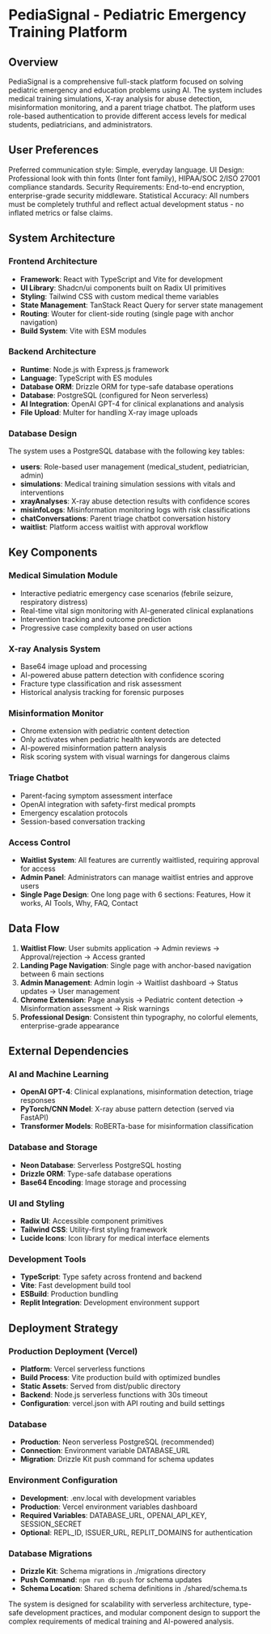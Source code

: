 # PediaSignal - Pediatric Emergency Training Platform

## Overview

PediaSignal is a comprehensive full-stack platform focused on solving pediatric emergency and education problems using AI. The system includes medical training simulations, X-ray analysis for abuse detection, misinformation monitoring, and a parent triage chatbot. The platform uses role-based authentication to provide different access levels for medical students, pediatricians, and administrators.

## User Preferences

Preferred communication style: Simple, everyday language.
UI Design: Professional look with thin fonts (Inter font family), HIPAA/SOC 2/ISO 27001 compliance standards.
Security Requirements: End-to-end encryption, enterprise-grade security middleware.
Statistical Accuracy: All numbers must be completely truthful and reflect actual development status - no inflated metrics or false claims.

## System Architecture

### Frontend Architecture
- **Framework**: React with TypeScript and Vite for development
- **UI Library**: Shadcn/ui components built on Radix UI primitives
- **Styling**: Tailwind CSS with custom medical theme variables
- **State Management**: TanStack React Query for server state management
- **Routing**: Wouter for client-side routing (single page with anchor navigation)
- **Build System**: Vite with ESM modules

### Backend Architecture
- **Runtime**: Node.js with Express.js framework
- **Language**: TypeScript with ES modules
- **Database ORM**: Drizzle ORM for type-safe database operations
- **Database**: PostgreSQL (configured for Neon serverless)
- **AI Integration**: OpenAI GPT-4 for clinical explanations and analysis
- **File Upload**: Multer for handling X-ray image uploads

### Database Design
The system uses a PostgreSQL database with the following key tables:
- **users**: Role-based user management (medical_student, pediatrician, admin)
- **simulations**: Medical training simulation sessions with vitals and interventions
- **xrayAnalyses**: X-ray abuse detection results with confidence scores
- **misinfoLogs**: Misinformation monitoring logs with risk classifications
- **chatConversations**: Parent triage chatbot conversation history
- **waitlist**: Platform access waitlist with approval workflow

## Key Components

### Medical Simulation Module
- Interactive pediatric emergency case scenarios (febrile seizure, respiratory distress)
- Real-time vital sign monitoring with AI-generated clinical explanations
- Intervention tracking and outcome prediction
- Progressive case complexity based on user actions

### X-ray Analysis System
- Base64 image upload and processing
- AI-powered abuse pattern detection with confidence scoring
- Fracture type classification and risk assessment
- Historical analysis tracking for forensic purposes

### Misinformation Monitor
- Chrome extension with pediatric content detection
- Only activates when pediatric health keywords are detected
- AI-powered misinformation pattern analysis
- Risk scoring system with visual warnings for dangerous claims

### Triage Chatbot
- Parent-facing symptom assessment interface
- OpenAI integration with safety-first medical prompts
- Emergency escalation protocols
- Session-based conversation tracking

### Access Control
- **Waitlist System**: All features are currently waitlisted, requiring approval for access
- **Admin Panel**: Administrators can manage waitlist entries and approve users
- **Single Page Design**: One long page with 6 sections: Features, How it works, AI Tools, Why, FAQ, Contact

## Data Flow

1. **Waitlist Flow**: User submits application → Admin reviews → Approval/rejection → Access granted
2. **Landing Page Navigation**: Single page with anchor-based navigation between 6 main sections
3. **Admin Management**: Admin login → Waitlist dashboard → Status updates → User management
4. **Chrome Extension**: Page analysis → Pediatric content detection → Misinformation assessment → Risk warnings
5. **Professional Design**: Consistent thin typography, no colorful elements, enterprise-grade appearance

## External Dependencies

### AI and Machine Learning
- **OpenAI GPT-4**: Clinical explanations, misinformation detection, triage responses
- **PyTorch/CNN Model**: X-ray abuse pattern detection (served via FastAPI)
- **Transformer Models**: RoBERTa-base for misinformation classification

### Database and Storage
- **Neon Database**: Serverless PostgreSQL hosting
- **Drizzle ORM**: Type-safe database operations
- **Base64 Encoding**: Image storage and processing

### UI and Styling
- **Radix UI**: Accessible component primitives
- **Tailwind CSS**: Utility-first styling framework
- **Lucide Icons**: Icon library for medical interface elements

### Development Tools
- **TypeScript**: Type safety across frontend and backend
- **Vite**: Fast development build tool
- **ESBuild**: Production bundling
- **Replit Integration**: Development environment support

## Deployment Strategy

### Production Deployment (Vercel)
- **Platform**: Vercel serverless functions
- **Build Process**: Vite production build with optimized bundles
- **Static Assets**: Served from dist/public directory
- **Backend**: Node.js serverless functions with 30s timeout
- **Configuration**: vercel.json with API routing and build settings

### Database
- **Production**: Neon serverless PostgreSQL (recommended)
- **Connection**: Environment variable DATABASE_URL
- **Migration**: Drizzle Kit push command for schema updates

### Environment Configuration
- **Development**: .env.local with development variables
- **Production**: Vercel environment variables dashboard
- **Required Variables**: DATABASE_URL, OPENAI_API_KEY, SESSION_SECRET
- **Optional**: REPL_ID, ISSUER_URL, REPLIT_DOMAINS for authentication

### Database Migrations
- **Drizzle Kit**: Schema migrations in ./migrations directory
- **Push Command**: `npm run db:push` for schema updates
- **Schema Location**: Shared schema definitions in ./shared/schema.ts

The system is designed for scalability with serverless architecture, type-safe development practices, and modular component design to support the complex requirements of medical training and AI-powered analysis.